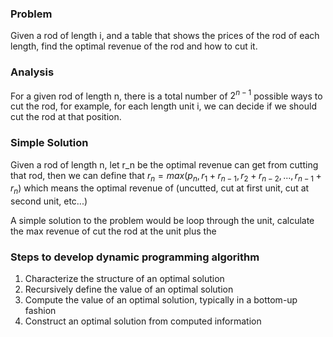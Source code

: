 ### Problem
Given a rod of length i, and a table that shows the prices of the rod of each length, find the optimal revenue of the rod and how to cut it.

### Analysis
For a given rod of length n, there is a total number of $2^{n-1}$ possible ways to cut the rod, for example, for each length unit i, we can decide if we should cut the rod at that position.


### Simple Solution
Given a rod of length n, let r_n be the optimal revenue can get from cutting that rod,  then we can define that $r_n = max(p_n, r_1+r_{n-1}, r_2+r_{n-2},...,r_{n-1}+r_n)$ 
which means the optimal revenue of (uncutted, cut at first unit, cut at second unit, etc...)

A simple solution to the problem would be loop through the unit, calculate the max revenue of cut the rod at the unit plus the 

### Steps to develop dynamic programming algorithm
1. Characterize the structure of an optimal solution
2. Recursively define the value of an optimal solution
3. Compute the value of an optimal solution, typically in a bottom-up fashion
4. Construct an optimal solution from computed information